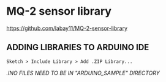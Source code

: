 # MQ-2 sensor library
https://github.com/labay11/MQ-2-sensor-library

## ADDING LIBRARIES TO ARDUINO IDE
```Sketch > Include Library > Add .ZIP Library...```

*.INO FILES NEED TO BE IN "ARDUINO_SAMPLE" DIRECTORY*